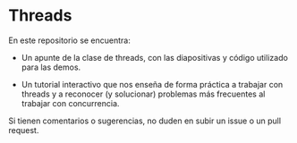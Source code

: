 # Threads

En este repositorio se encuentra:

* Un apunte de la clase de threads, con las diapositivas y código utilizado para las demos.

* Un tutorial interactivo que nos enseña de forma práctica a trabajar con threads y a reconocer (y solucionar) problemas más frecuentes al trabajar con concurrencia.

Si tienen comentarios o sugerencias, no duden en subir un issue o un pull request.